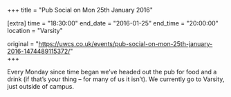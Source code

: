+++
title = "Pub Social on Mon 25th January 2016"

[extra]
time = "18:30:00"
end_date = "2016-01-25"
end_time = "20:00:00"
location = "Varsity"

original = "https://uwcs.co.uk/events/pub-social-on-mon-25th-january-2016-1474489115372/"    
+++

Every Monday since time began we’ve headed out the pub for food and a drink (if that’s your thing – for many of us it isn’t). We currently go to Varsity, just outside of campus.

